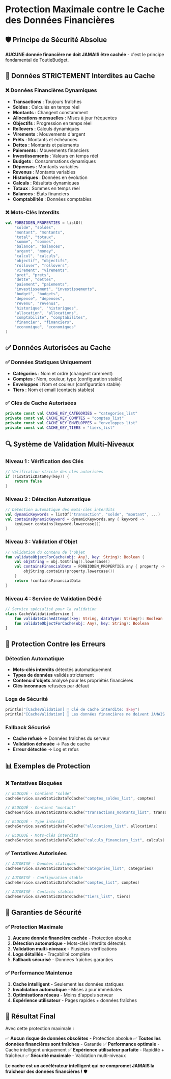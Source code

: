 # Protection Maximale contre le Cache des Données Financières

## 🛡️ Principe de Sécurité Absolue

**AUCUNE donnée financière ne doit JAMAIS être cachée** - c'est le principe fondamental de ToutieBudget.

## 🚫 Données STRICTEMENT Interdites au Cache

### ❌ **Données Financières Dynamiques**
- **Transactions** : Toujours fraîches
- **Soldes** : Calculés en temps réel
- **Montants** : Changent constamment
- **Allocations mensuelles** : Mises à jour fréquentes
- **Objectifs** : Progression en temps réel
- **Rollovers** : Calculs dynamiques
- **Virements** : Mouvements d'argent
- **Prêts** : Montants et échéances
- **Dettes** : Montants et paiements
- **Paiements** : Mouvements financiers
- **Investissements** : Valeurs en temps réel
- **Budgets** : Consommations dynamiques
- **Dépenses** : Montants variables
- **Revenus** : Montants variables
- **Historiques** : Données en évolution
- **Calculs** : Résultats dynamiques
- **Totaux** : Sommes en temps réel
- **Balances** : États financiers
- **Comptabilités** : Données comptables

### ❌ **Mots-Clés Interdits**
```kotlin
val FORBIDDEN_PROPERTIES = listOf(
    "solde", "soldes",
    "montant", "montants", 
    "total", "totaux",
    "somme", "sommes",
    "balance", "balances",
    "argent", "money",
    "calcul", "calculs",
    "objectif", "objectifs",
    "rollover", "rollovers",
    "virement", "virements",
    "pret", "prets",
    "dette", "dettes",
    "paiement", "paiements",
    "investissement", "investissements",
    "budget", "budgets",
    "depense", "depenses",
    "revenu", "revenus",
    "historique", "historiques",
    "allocation", "allocations",
    "comptabilite", "comptabilites",
    "financier", "financiers",
    "economique", "economiques"
)
```

## ✅ **Données Autorisées au Cache**

### ✅ **Données Statiques Uniquement**
- **Catégories** : Nom et ordre (changent rarement)
- **Comptes** : Nom, couleur, type (configuration stable)
- **Enveloppes** : Nom et couleur (configuration stable)
- **Tiers** : Nom et email (contacts stables)

### ✅ **Clés de Cache Autorisées**
```kotlin
private const val CACHE_KEY_CATEGORIES = "categories_list"
private const val CACHE_KEY_COMPTES = "comptes_list"
private const val CACHE_KEY_ENVELOPPES = "enveloppes_list"
private const val CACHE_KEY_TIERS = "tiers_list"
```

## 🔍 **Système de Validation Multi-Niveaux**

### Niveau 1 : Vérification des Clés
```kotlin
// Vérification stricte des clés autorisées
if (!isStaticDataKey(key)) {
    return false
}
```

### Niveau 2 : Détection Automatique
```kotlin
// Détection automatique des mots-clés interdits
val dynamicKeywords = listOf("transaction", "solde", "montant", ...)
val containsDynamicKeyword = dynamicKeywords.any { keyword ->
    keyLower.contains(keyword.lowercase())
}
```

### Niveau 3 : Validation d'Objet
```kotlin
// Validation du contenu de l'objet
fun validateObjectForCache(obj: Any?, key: String): Boolean {
    val objString = obj.toString().lowercase()
    val containsFinancialData = FORBIDDEN_PROPERTIES.any { property ->
        objString.contains(property.lowercase())
    }
    return !containsFinancialData
}
```

### Niveau 4 : Service de Validation Dédié
```kotlin
// Service spécialisé pour la validation
class CacheValidationService {
    fun validateCacheAttempt(key: String, dataType: String?): Boolean
    fun validateObjectForCache(obj: Any?, key: String): Boolean
}
```

## 🚨 **Protection Contre les Erreurs**

### Détection Automatique
- **Mots-clés interdits** détectés automatiquement
- **Types de données** validés strictement
- **Contenu d'objets** analysé pour les propriétés financières
- **Clés inconnues** refusées par défaut

### Logs de Sécurité
```kotlin
println("[CacheValidation] 🚫 Clé de cache interdite: $key")
println("[CacheValidation] 🚫 Les données financières ne doivent JAMAIS être cachées !")
```

### Fallback Sécurisé
- **Cache refusé** → Données fraîches du serveur
- **Validation échouée** → Pas de cache
- **Erreur détectée** → Log et refus

## 📊 **Exemples de Protection**

### ❌ **Tentatives Bloquées**
```kotlin
// BLOCQUÉ - Contient "solde"
cacheService.saveStaticDataToCache("comptes_soldes_list", comptes)

// BLOCQUÉ - Contient "montant"  
cacheService.saveStaticDataToCache("transactions_montants_list", transactions)

// BLOCQUÉ - Type interdit
cacheService.saveStaticDataToCache("allocations_list", allocations)

// BLOCQUÉ - Mots-clés interdits
cacheService.saveStaticDataToCache("calculs_financiers_list", calculs)
```

### ✅ **Tentatives Autorisées**
```kotlin
// AUTORISÉ - Données statiques
cacheService.saveStaticDataToCache("categories_list", categories)

// AUTORISÉ - Configuration stable
cacheService.saveStaticDataToCache("comptes_list", comptes)

// AUTORISÉ - Contacts stables
cacheService.saveStaticDataToCache("tiers_list", tiers)
```

## 🎯 **Garanties de Sécurité**

### ✅ **Protection Maximale**
1. **Aucune donnée financière cachée** - Protection absolue
2. **Détection automatique** - Mots-clés interdits détectés
3. **Validation multi-niveaux** - Plusieurs vérifications
4. **Logs détaillés** - Traçabilité complète
5. **Fallback sécurisé** - Données fraîches garanties

### ✅ **Performance Maintenue**
1. **Cache intelligent** - Seulement les données statiques
2. **Invalidation automatique** - Mises à jour immédiates
3. **Optimisations réseau** - Moins d'appels serveur
4. **Expérience utilisateur** - Pages rapides + données fraîches

## 🚀 **Résultat Final**

Avec cette protection maximale :

✅ **Aucun risque de données obsolètes** - Protection absolue
✅ **Toutes les données financières sont fraîches** - Garantie
✅ **Performance optimale** - Cache intelligent uniquement
✅ **Expérience utilisateur parfaite** - Rapidité + fraîcheur
✅ **Sécurité maximale** - Validation multi-niveaux

**Le cache est un accélérateur intelligent qui ne compromet JAMAIS la fraîcheur des données financières !** 🛡️ 